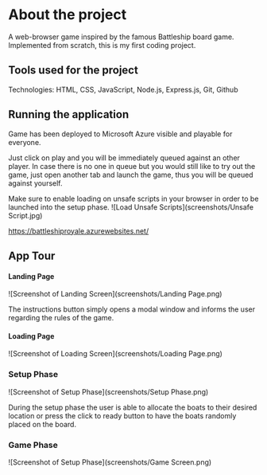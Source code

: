 # About the project
A web-browser game inspired by the famous Battleship board game. 
Implemented from scratch, this is my first coding project.

## Tools used for the project 
Technologies: HTML, CSS, JavaScript, Node.js, Express.js, Git, Github

## Running the application
Game has been deployed to Microsoft Azure visible and playable for everyone.

Just click on play and you will be immediately queued against an other player. In case there is no one in queue
but you would still like to try out the game, just open another tab and launch the game,
thus you will be queued against yourself.

Make sure to enable loading on unsafe scripts in your browser in order to be launched into the setup phase.
![Load Unsafe Scripts](screenshots/Unsafe Script.jpg)

https://battleshiproyale.azurewebsites.net/

## App Tour
#### Landing Page
![Screenshot of Landing Screen](screenshots/Landing Page.png)

The instructions button simply opens a modal window and informs the user regarding the rules of the game.

#### Loading Page   
![Screenshot of Loading Screen](screenshots/Loading Page.png)


### Setup Phase
![Screenshot of Setup Phase](screenshots/Setup Phase.png) 

During the setup phase the user is able to allocate the boats to their desired location or 
press the click to ready button to have the boats randomly placed on the board.

### Game Phase
![Screenshot of Setup Phase](screenshots/Game Screen.png)